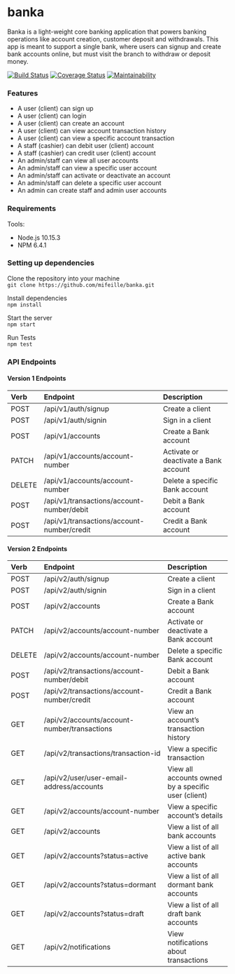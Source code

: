 # banka

Banka is a light-weight core banking application that powers banking operations like account creation, customer deposit and withdrawals. This app is meant to support a single bank, where users can signup and create bank accounts online, but must visit the branch to withdraw or deposit money.

[![Build Status](https://travis-ci.org/mifeille/banka.svg?branch=develop)](https://travis-ci.org/mifeille/banka)  [![Coverage Status](https://coveralls.io/repos/github/mifeille/banka/badge.svg?branch=develop)](https://coveralls.io/github/mifeille/banka)  [![Maintainability](https://api.codeclimate.com/v1/badges/6f9d176365640932903b/maintainability)](https://codeclimate.com/github/mifeille/banka/maintainability)


### Features

* A user (client) can sign up 
* A user (client) can login
* A user (client) can create an account
* A user (client) can view account transaction history
* A user (client) can view a specific account transaction
* A staff (cashier) can debit user (client) account
* A staff (cashier) can credit user (client) account
* An admin/staff can view all user accounts
* An admin/staff can view a specific user account
* An admin/staff can activate or deactivate an account
* An admin/staff can delete a specific user account
* An admin can create staff and admin user accounts

### Requirements

Tools:
* Node.js 10.15.3
* NPM 6.4.1

### Setting up dependencies

Clone the repository into your machine  
`git clone https://github.com/mifeille/banka.git`

Install dependencies  
`npm install`

Start the server  
`npm start`

Run Tests  
`npm test`

### API Endpoints

#### Version 1 Endpoints

| Verb          | Endpoint             | Description  |
| :------------- | :--------------------| :-----|
| POST          |  /api/v1/auth/signup  |Create a client |
| POST          |  /api/v1/auth/signin  |Sign in a client |
| POST          |  /api/v1/accounts     |Create a Bank account|
| PATCH         |  /api/v1/accounts/account-number |Activate or deactivate a Bank account|
| DELETE        |  /api/v1/accounts/account-number | Delete a specific Bank account      |
| POST          |  /api/v1/transactions/account-number/debit |Debit a Bank account       |
| POST          |  /api/v1/transactions/account-number/credit | Credit a Bank account      |

#### Version 2 Endpoints

| Verb          | Endpoint             | Description  |
| :------------- | :--------------------| :-----|
| POST          |  /api/v2/auth/signup  |Create a client |
| POST          |  /api/v2/auth/signin  |Sign in a client |
| POST          |  /api/v2/accounts     |Create a Bank account|
| PATCH         |  /api/v2/accounts/account-number |Activate or deactivate a Bank account|
| DELETE        |  /api/v2/accounts/account-number | Delete a specific Bank account      |
| POST          |  /api/v2/transactions/account-number/debit |Debit a Bank account       |
| POST          |  /api/v2/transactions/account-number/credit | Credit a Bank account    |
| GET           |  /api/v2/accounts/account-number/transactions |View an account’s transaction history|
| GET           | /api/v2/transactions/transaction-id |View a specific transaction |
| GET           | /api/v2/user/user-email-address/accounts |View all accounts owned by a specific user (client) |
| GET           | /api/v2/accounts/account-number | View a specific account’s details |
| GET           | /api/v2/accounts | View a list of all bank accounts |
| GET           | /api/v2/accounts?status=active | View a list of all active bank accounts |
| GET           | /api/v2/accounts?status=dormant | View a list of all dormant bank accounts |
| GET           | /api/v2/accounts?status=draft          | View a list of all draft bank accounts|
| GET           | /api/v2/notifications              | View notifications about transactions |

